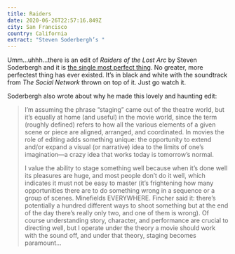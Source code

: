 ```yaml
---
title: Raiders
date: 2020-06-26T22:57:16.849Z
city: San Francisco
country: California
extract: "Steven Soderbergh’s "
---
```

Umm...uhhh...there is an edit of _Raiders of the Lost Arc_ by Steven Soderbergh and it is [the single most perfect thing](http://extension765.com/soderblogh/18-raiders). No greater, more perfectest thing has ever existed. It’s in black and white with the soundtrack from _The Social Network_ thrown on top of it. Just go watch it.

Soderbergh also wrote about why he made this lovely and haunting edit: 

> I’m assuming the phrase “staging” came out of the theatre world, but it’s equally at home (and useful) in the movie world, since the term (roughly defined) refers to how all the various elements of a given scene or piece are aligned, arranged, and coordinated. In movies the role of editing adds something unique: the opportunity to extend and/or expand a visual (or narrative) idea to the limits of one’s imagination—a crazy idea that works today is tomorrow’s normal.
> 
> I value the ability to stage something well because when it’s done well its pleasures are huge, and most people don’t do it well, which indicates it must not be easy to master (it’s frightening how many opportunities there are to do something wrong in a sequence or a group of scenes. Minefields EVERYWHERE. Fincher said it: there’s potentially a hundred different ways to shoot something but at the end of the day there’s really only two, and one of them is wrong). Of course understanding story, character, and performance are crucial to directing well, but I operate under the theory a movie should work with the sound off, and under that theory, staging becomes paramount...